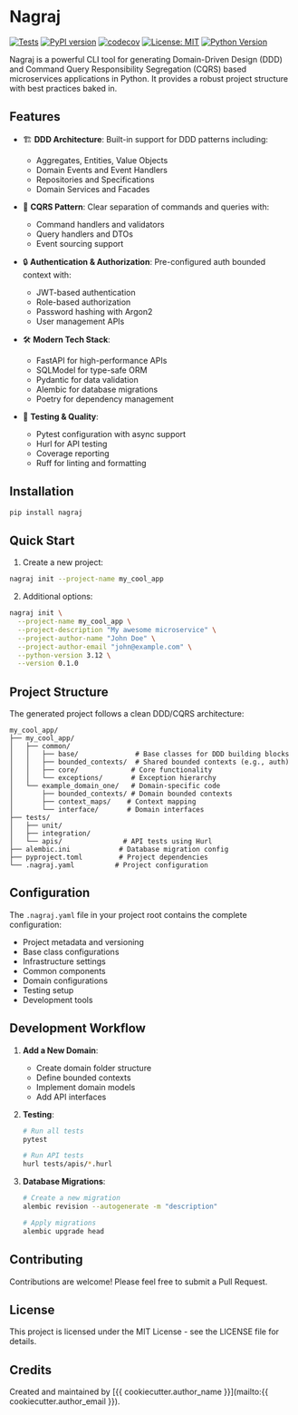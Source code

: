 # Nagraj

[![Tests](https://github.com/krabhishek/nagraj/actions/workflows/test.yml/badge.svg)](https://github.com/krabhishek/nagraj/actions/workflows/test.yml)
[![PyPI version](https://badge.fury.io/py/nagraj.svg)](https://badge.fury.io/py/nagraj)
[![codecov](https://codecov.io/gh/krabhishek/nagraj/branch/main/graph/badge.svg)](https://codecov.io/gh/krabhishek/nagraj)
[![License: MIT](https://img.shields.io/badge/License-MIT-yellow.svg)](https://opensource.org/licenses/MIT)
[![Python Version](https://img.shields.io/pypi/pyversions/nagraj.svg)](https://pypi.org/project/nagraj/)

Nagraj is a powerful CLI tool for generating Domain-Driven Design (DDD) and Command Query Responsibility Segregation (CQRS) based microservices applications in Python. It provides a robust project structure with best practices baked in.

## Features

- 🏗️ **DDD Architecture**: Built-in support for DDD patterns including:
  - Aggregates, Entities, Value Objects
  - Domain Events and Event Handlers
  - Repositories and Specifications
  - Domain Services and Facades

- 🔄 **CQRS Pattern**: Clear separation of commands and queries with:
  - Command handlers and validators
  - Query handlers and DTOs
  - Event sourcing support

- 🔒 **Authentication & Authorization**: Pre-configured auth bounded context with:
  - JWT-based authentication
  - Role-based authorization
  - Password hashing with Argon2
  - User management APIs

- 🛠️ **Modern Tech Stack**:
  - FastAPI for high-performance APIs
  - SQLModel for type-safe ORM
  - Pydantic for data validation
  - Alembic for database migrations
  - Poetry for dependency management

- 🧪 **Testing & Quality**:
  - Pytest configuration with async support
  - Hurl for API testing
  - Coverage reporting
  - Ruff for linting and formatting

## Installation

```bash
pip install nagraj
```

## Quick Start

1. Create a new project:
```bash
nagraj init --project-name my_cool_app
```

2. Additional options:
```bash
nagraj init \
  --project-name my_cool_app \
  --project-description "My awesome microservice" \
  --project-author-name "John Doe" \
  --project-author-email "john@example.com" \
  --python-version 3.12 \
  --version 0.1.0
```

## Project Structure

The generated project follows a clean DDD/CQRS architecture:

```
my_cool_app/
├── my_cool_app/
│   ├── common/
│   │   ├── base/              # Base classes for DDD building blocks
│   │   ├── bounded_contexts/  # Shared bounded contexts (e.g., auth)
│   │   ├── core/             # Core functionality
│   │   └── exceptions/       # Exception hierarchy
│   └── example_domain_one/   # Domain-specific code
│       ├── bounded_contexts/ # Domain bounded contexts
│       ├── context_maps/    # Context mapping
│       └── interface/       # Domain interfaces
├── tests/
│   ├── unit/
│   ├── integration/
│   └── apis/               # API tests using Hurl
├── alembic.ini            # Database migration config
├── pyproject.toml         # Project dependencies
└── .nagraj.yaml          # Project configuration
```

## Configuration

The `.nagraj.yaml` file in your project root contains the complete configuration:

- Project metadata and versioning
- Base class configurations
- Infrastructure settings
- Common components
- Domain configurations
- Testing setup
- Development tools

## Development Workflow

1. **Add a New Domain**:
   - Create domain folder structure
   - Define bounded contexts
   - Implement domain models
   - Add API interfaces

2. **Testing**:
   ```bash
   # Run all tests
   pytest

   # Run API tests
   hurl tests/apis/*.hurl
   ```

3. **Database Migrations**:
   ```bash
   # Create a new migration
   alembic revision --autogenerate -m "description"

   # Apply migrations
   alembic upgrade head
   ```

## Contributing

Contributions are welcome! Please feel free to submit a Pull Request.

## License

This project is licensed under the MIT License - see the LICENSE file for details.

## Credits

Created and maintained by [{{ cookiecutter.author_name }}](mailto:{{ cookiecutter.author_email }}).
